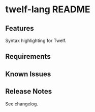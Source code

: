 # twelf-lang README

## Features

Syntax highlighting for Twelf.

## Requirements

## Known Issues

## Release Notes

See changelog.
